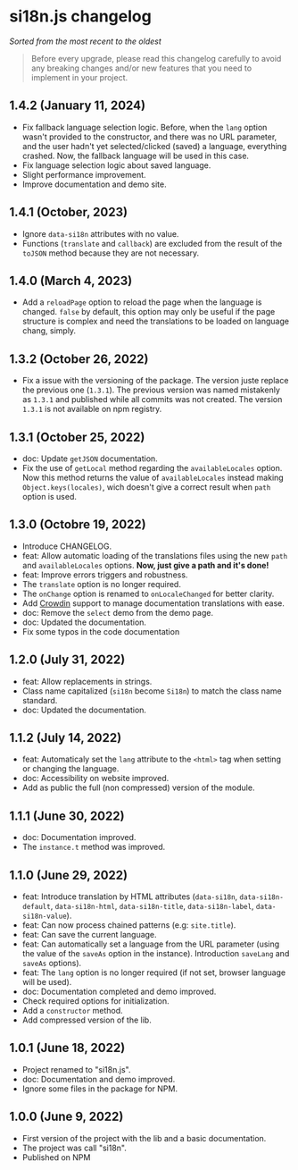 # si18n.js changelog

*Sorted from the most recent to the oldest*

> Before every upgrade, please read this changelog carefully to avoid any
> breaking changes and/or new features that you need to implement in your
> project.

## 1.4.2 (January 11, 2024)

- Fix fallback language selection logic. Before, when the `lang` option wasn't provided to the constructor, and there was no URL parameter, and the user hadn't yet selected/clicked (saved) a language, everything crashed. Now, the fallback language will be used in this case.
- Fix language selection logic about saved language.
- Slight performance improvement.
- Improve documentation and demo site.

## 1.4.1 (October, 2023)

- Ignore `data-si18n` attributes with no value.
- Functions (`translate` and `callback`) are excluded from the result of the
  `toJSON` method because they are not necessary.

## 1.4.0 (March 4, 2023)

- Add a `reloadPage` option to reload the page when the language is changed.
  `false` by default, this option may only be useful if the page structure is
  complex and need the translations to be loaded on language chang, simply.

## 1.3.2 (October 26, 2022)

- Fix a issue with the versioning of the package. The version juste replace the
  previous one (`1.3.1`). The previous version was named mistakenly as `1.3.1`
  and published while all commits was not created. The version `1.3.1` is not
  available on npm registry.

## 1.3.1 (October 25, 2022)

- doc: Update `getJSON` documentation.
- Fix the use of `getLocal` method regarding the `availableLocales` option.
  Now this method returns the value of `availableLocales` instead making
  `Object.keys(locales)`, wich doesn't give a correct result when `path`
  option is used.

## 1.3.0 (Octobre 19, 2022)

- Introduce CHANGELOG.
- feat: Allow automatic loading of the translations files using the new `path`
  and `availableLocales` options. **Now, just give a path and it's done!**
- feat: Improve errors triggers and robustness.
- The `translate` option is no longer required.
- The `onChange` option is renamed to `onLocaleChanged` for better clarity.
- Add [Crowdin](https://crowdin.com/) support to manage documentation
  translations with ease.
- doc: Remove the `select` demo from the demo page.
- doc: Updated the documentation.
- Fix some typos in the code documentation

## 1.2.0 (July 31, 2022)

- feat: Allow replacements in strings.
- Class name capitalized (`si18n` become `Si18n`) to match the class
  name standard.
- doc: Updated the documentation.

## 1.1.2 (July 14, 2022)

- feat: Automaticaly set the `lang` attribute to the `<html>` tag when setting
  or changing the language.
- doc: Accessibility on website improved.
- Add as public the full (non compressed) version of the module.

## 1.1.1 (June 30, 2022)

- doc: Documentation improved.
- The `instance.t` method was improved.

## 1.1.0 (June 29, 2022)

- feat: Introduce translation by HTML attributes (`data-si18n`,
  `data-si18n-default`, `data-si18n-html`, `data-si18n-title`,
  `data-si18n-label`, `data-si18n-value`).
- feat: Can now process chained patterns (e.g: `site.title`).
- feat: Can save the current language.
- feat: Can automatically set a language from the URL parameter (using the
  value of the `saveAs` option in the instance). Introduction `saveLang` and
  `saveAs` options).
- feat: The `lang` option is no longer required (if not set, browser language
  will be used).
- doc: Documentation completed and demo improved.
- Check required options for initialization.
- Add a `constructor` method.
- Add compressed version of the lib.

## 1.0.1 (June 18, 2022)

- Project renamed to "si18n.js".
- doc: Documentation and demo improved.
- Ignore some files in the package for NPM.

## 1.0.0 (June 9, 2022)

- First version of the project  with the lib and a basic documentation.
- The project was call "si18n".
- Published on NPM
